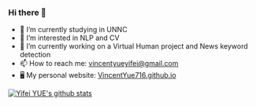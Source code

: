 ### Hi there 👋

<!--
**VincentYue716/VincentYue716** is a ✨ _special_ ✨ repository because its `README.md` (this file) appears on your GitHub profile.

Here are some ideas to get you started:

- 🔭 I’m currently working on ...
- 🌱 I’m currently learning ...
- 👯 I’m looking to collaborate on ...
- 🤔 I’m looking for help with ...
- 💬 Ask me about ...
- 📫 How to reach me: ...
- 😄 Pronouns: ...
- ⚡ Fun fact: ...
-->


- 🔭 I’m currently studying in UNNC
- 🌱 I’m interested in NLP and CV
- 👯 I’m currently working on a Virtual Human project and News keyword detection
- 📫 How to reach me: vincentyueyifei@gmail.com
- 🖥 My personal website: [VincentYue716.github.io](https://vincentyue716.github.io/)


[![Yifei YUE's github stats](https://github-readme-stats.vercel.app/api?username=VincentYue716)](https://github.com/anuraghazra/github-readme-stats)
